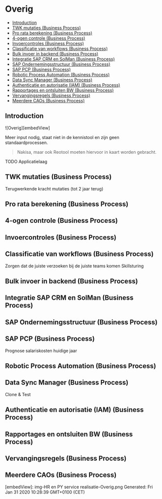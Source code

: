 # Overig

* [Introduction](#introduction)
* [TWK mutaties (Business Process)](#twk-mutaties-(business-process))
* [Pro rata berekening (Business Process)](#pro-rata-berekening-(business-process))
* [4-ogen controle (Business Process)](#4-ogen-controle-(business-process))
* [Invoercontroles (Business Process)](#invoercontroles-(business-process))
* [Classificatie van workflows (Business Process)](#classificatie-van-workflows-(business-process))
* [Bulk invoer in backend (Business Process)](#bulk-invoer-in-backend-(business-process))
* [Integratie SAP CRM en SolMan (Business Process)](#integratie-sap-crm-en-solman-(business-process))
* [SAP Ondernemingsstructuur (Business Process)](#sap-ondernemingsstructuur-(business-process))
* [SAP PCP (Business Process)](#sap-pcp-(business-process))
* [Robotic Process Automation (Business Process)](#robotic-process-automation-(business-process))
* [Data Sync Manager (Business Process)](#data-sync-manager-(business-process))
* [Authenticatie en autorisatie (IAM) (Business Process)](#authenticatie-en-autorisatie-(iam)-(business-process))
* [Rapportages en ontsluiten BW (Business Process)](#rapportages-en-ontsluiten-bw-(business-process))
* [Vervangingsregels (Business Process)](#vervangingsregels-(business-process))
* [Meerdere CAOs (Business Process)](#meerdere-caos-(business-process))

## Introduction

![Overig][embedView]

Meer input nodig, staat niet in de kennistool en zijn geen standaardprocessen.
> Nakisa, maar ook Reotool moeten hiervoor in kaart worden gebracht.

TODO Applicatielaag

## TWK mutaties (Business Process)

Terugwerkende kracht mutaties (tot 2 jaar terug)

## Pro rata berekening (Business Process)

## 4-ogen controle (Business Process)

## Invoercontroles (Business Process)

## Classificatie van workflows (Business Process)

Zorgen dat de juiste verzoeken bij de juiste teams komen
Skillsturing


## Bulk invoer in backend (Business Process)

## Integratie SAP CRM en SolMan (Business Process)

## SAP Ondernemingsstructuur (Business Process)

## SAP PCP (Business Process)

Prognose salariskosten huidige jaar

## Robotic Process Automation (Business Process)

## Data Sync Manager (Business Process)

Clone & Test

## Authenticatie en autorisatie (IAM) (Business Process)

## Rapportages en ontsluiten BW (Business Process)

## Vervangingsregels (Business Process)

## Meerdere CAOs (Business Process)

[embedView]: img-HR en PY service realisatie-Overig.png
Generated: Fri Jan 31 2020 10:28:39 GMT+0100 (CET)
